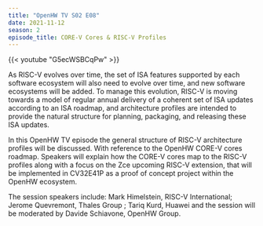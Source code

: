 ```yaml
---
title: "OpenHW TV S02 E08"
date: 2021-11-12
season: 2
episode_title: CORE-V Cores & RISC-V Profiles
---
```


{{< youtube "G5ecWSBCqPw" >}}

As RISC-V evolves over time, the set of ISA features supported by each software ecosystem will also need to evolve over time, and new software ecosystems will be added. To manage this evolution, RISC-V is moving towards a model of regular annual delivery of a coherent set of ISA updates according to an ISA roadmap, and architecture profiles are intended to provide the natural structure for planning, packaging, and releasing these ISA updates.

In this OpenHW TV episode the general structure of RISC-V architecture profiles will be discussed. With reference to the OpenHW CORE-V cores roadmap. Speakers will explain how the CORE-V cores map to the RISC-V profiles along with a focus on the Zce upcoming RISC-V extension, that will be implemented in CV32E41P as a proof of concept project within the OpenHW ecosystem.

The session speakers include: Mark Himelstein, RISC-V International; Jerome Quevremont, Thales Group ; Tariq Kurd, Huawei and the session will be moderated by Davide Schiavone, OpenHW Group.
